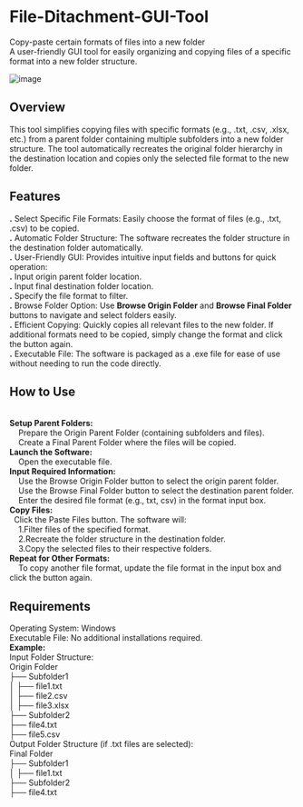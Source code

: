 # File-Ditachment-GUI-Tool
Copy-paste certain formats of files into a new folder
<br>A user-friendly GUI tool for easily organizing and copying files of a specific format into a new folder structure.

![image](https://github.com/user-attachments/assets/f8ed007c-b3b4-4da2-99f0-926818053a81)

## Overview
This tool simplifies copying files with specific formats (e.g., .txt, .csv, .xlsx, etc.) from a parent folder containing multiple subfolders into a new folder structure. The tool automatically recreates the original folder hierarchy in the destination location and copies only the selected file format to the new folder.

## Features
**.** Select Specific File Formats: Easily choose the format of files (e.g., .txt, .csv) to be copied.
<br> **.** Automatic Folder Structure: The software recreates the folder structure in the destination folder automatically.
<br> **.** User-Friendly GUI: Provides intuitive input fields and buttons for quick operation:
<br> **.** Input origin parent folder location.
<br> **.** Input final destination folder location.
<br> **.** Specify the file format to filter.
<br> **.** Browse Folder Option: Use **Browse Origin Folder** and **Browse Final Folder** buttons to navigate and select folders easily.
<br> **.** Efficient Copying: Quickly copies all relevant files to the new folder. If additional formats need to be copied, simply change the format and click the button again.
<br> **.** Executable File: The software is packaged as a .exe file for ease of use without needing to run the code directly.
## How to Use
<br>**Setup Parent Folders:**
<br>&nbsp;&nbsp;&nbsp;&nbsp;Prepare the Origin Parent Folder (containing subfolders and files).
<br>&nbsp;&nbsp;&nbsp;&nbsp;Create a Final Parent Folder where the files will be copied.
<br>**Launch the Software:**
<br>&nbsp;&nbsp;&nbsp;&nbsp;Open the executable file.
<br>**Input Required Information:**
<br>&nbsp;&nbsp;&nbsp;&nbsp;Use the Browse Origin Folder button to select the origin parent folder.
<br>&nbsp;&nbsp;&nbsp;&nbsp;Use the Browse Final Folder button to select the destination parent folder.
<br>&nbsp;&nbsp;&nbsp;&nbsp;Enter the desired file format (e.g., txt, csv) in the format input box.
<br>**Copy Files:**
<br>&nbsp;&nbsp;Click the Paste Files button. The software will:
<br>&nbsp;&nbsp;&nbsp;&nbsp;1.Filter files of the specified format.
<br>&nbsp;&nbsp;&nbsp;&nbsp;2.Recreate the folder structure in the destination folder.
<br>&nbsp;&nbsp;&nbsp;&nbsp;3.Copy the selected files to their respective folders.
<br>**Repeat for Other Formats:**
<br>&nbsp;&nbsp;&nbsp;&nbsp;To copy another file format, update the file format in the input box and click the button again.
## Requirements
Operating System: Windows
<br>Executable File: No additional installations required.
<br>**Example:**
<br>Input Folder Structure:
<br>Origin Folder
<br>  ├── Subfolder1
<br>  │   ├── file1.txt
<br>  │   ├── file2.csv
<br>  │   ├── file3.xlsx
<br>  ├── Subfolder2
<br>      ├── file4.txt
<br>      ├── file5.csv
<br>Output Folder Structure (if .txt files are selected):
<br>Final Folder
<br>  ├── Subfolder1
<br>  │   ├── file1.txt
<br>  ├── Subfolder2
<br>      ├── file4.txt
